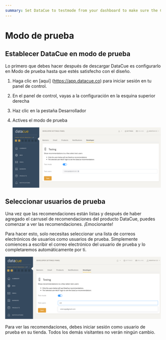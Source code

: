 ```yaml
---
summary: Set DataCue to testmode from your dashboard to make sure the CSS matches the style of your store
---
```


# Modo de prueba

## Establecer DataCue en modo de prueba

Lo primero que debes hacer después de descargar DataCue es configurarlo en Modo de prueba hasta que estés satisfecho con el diseño.

1. Haga clic en [aquí] (https://app.datacue.co) para iniciar sesión en tu panel de control.

2. En el panel de control, vayas a la configuración en la esquina superior derecha

3. Haz clic en la pestaña Desarrollador

4. Actives el modo de prueba

    ![Test mode](./images/test-mode.png)

## Seleccionar usuarios de prueba

Una vez que las recomendaciones están listas y después de haber agregado el carrusel de recomendaciones del producto DataCue, puedes comenzar a ver las recomendaciones. ¡Emocionante!

Para hacer esto, solo necesitas seleccionar una lista de correos electrónicos de usuarios como usuarios de prueba. Simplemente comiences a escribir el correo electrónico del usuario de prueba y lo completaremos automáticamente por ti.

![Test mode](./images/test-users.png)

Para ver las recomendaciones, debes iniciar sesión como usuario de prueba en su tienda. Todos los demás visitantes no verán ningún cambio.

